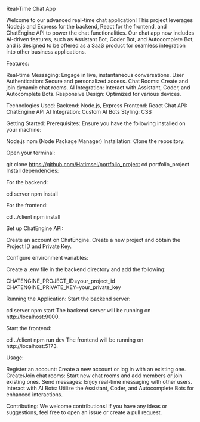 Real-Time Chat App

Welcome to our advanced real-time chat application! This project leverages Node.js and Express for the backend, React for the frontend, and ChatEngine API to power the chat functionalities. Our chat app now includes AI-driven features, such as Assistant Bot, Coder Bot, and Autocomplete Bot, and is designed to be offered as a SaaS product for seamless integration into other business applications.

Features:

Real-time Messaging: Engage in live, instantaneous conversations.
User Authentication: Secure and personalized access.
Chat Rooms: Create and join dynamic chat rooms.
AI Integration: Interact with Assistant, Coder, and Autocomplete Bots.
Responsive Design: Optimized for various devices.

Technologies Used:
Backend: Node.js, Express
Frontend: React
Chat API: ChatEngine API
AI Integration: Custom AI Bots
Styling: CSS

Getting Started:
Prerequisites:
Ensure you have the following installed on your machine:

Node.js
npm (Node Package Manager)
Installation:
Clone the repository:

Open your terminal:

git clone https://github.com/Hatimsel/portfolio_project
cd portfolio_project
Install dependencies:

For the backend:

cd server
npm install

For the frontend:

cd ../client
npm install

Set up ChatEngine API:

Create an account on ChatEngine.
Create a new project and obtain the Project ID and Private Key.

Configure environment variables:

Create a .env file in the backend directory and add the following:

CHATENGINE_PROJECT_ID=your_project_id
CHATENGINE_PRIVATE_KEY=your_private_key

Running the Application:
Start the backend server:

cd server
npm start
The backend server will be running on http://localhost:9000.

Start the frontend:

cd ../client
npm run dev
The frontend will be running on http://localhost:5173.

Usage:

Register an account: Create a new account or log in with an existing one.
Create/Join chat rooms: Start new chat rooms and add members or join existing ones.
Send messages: Enjoy real-time messaging with other users.
Interact with AI Bots: Utilize the Assistant, Coder, and Autocomplete Bots for enhanced interactions.

Contributing:
We welcome contributions! If you have any ideas or suggestions, feel free to open an issue or create a pull request.